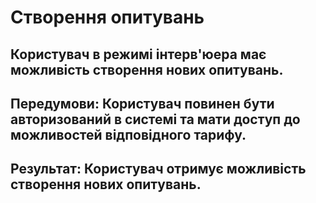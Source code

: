 # Створення опитувань

## Користувач в режимі інтерв'юера має можливість створення нових опитувань.

## Передумови: Користувач повинен бути авторизований в системі та мати доступ до можливостей відповідного тарифу.

## Результат: Користувач отримує можливість створення нових опитувань.


